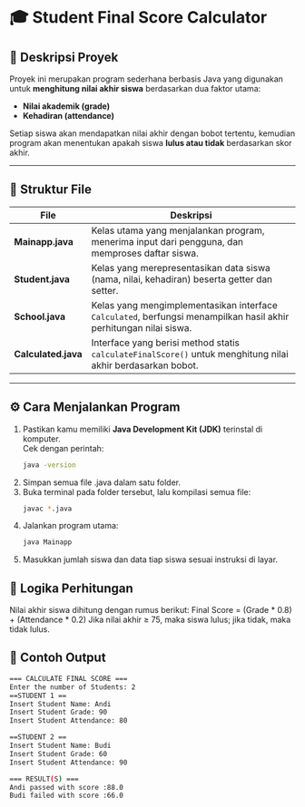 # 🎓 Student Final Score Calculator

## 📘 Deskripsi Proyek
Proyek ini merupakan program sederhana berbasis Java yang digunakan untuk **menghitung nilai akhir siswa** berdasarkan dua faktor utama:
- **Nilai akademik (grade)**
- **Kehadiran (attendance)**

Setiap siswa akan mendapatkan nilai akhir dengan bobot tertentu, kemudian program akan menentukan apakah siswa **lulus atau tidak** berdasarkan skor akhir.

---

## 🧩 Struktur File

| File | Deskripsi |
|------|------------|
| **Mainapp.java** | Kelas utama yang menjalankan program, menerima input dari pengguna, dan memproses daftar siswa. |
| **Student.java** | Kelas yang merepresentasikan data siswa (nama, nilai, kehadiran) beserta getter dan setter. |
| **School.java** | Kelas yang mengimplementasikan interface `Calculated`, berfungsi menampilkan hasil akhir perhitungan nilai siswa. |
| **Calculated.java** | Interface yang berisi method statis `calculateFinalScore()` untuk menghitung nilai akhir berdasarkan bobot. |

---

## ⚙️ Cara Menjalankan Program

1. Pastikan kamu memiliki **Java Development Kit (JDK)** terinstal di komputer.  
   Cek dengan perintah:
   ```bash
   java -version
2. Simpan semua file .java dalam satu folder.
3. Buka terminal pada folder tersebut, lalu kompilasi semua file:
   ```bash
   javac *.java
4. Jalankan program utama:
   ```bash
   java Mainapp
5. Masukkan jumlah siswa dan data tiap siswa sesuai instruksi di layar.

## 🧠 Logika Perhitungan
Nilai akhir siswa dihitung dengan rumus berikut:
  Final Score = (Grade * 0.8) + (Attendance * 0.2)
Jika nilai akhir ≥ 75, maka siswa lulus; jika tidak, maka tidak lulus.



## 🧮 Contoh Output
  ```bash
  === CALCULATE FINAL SCORE ===
  Enter the number of Students: 2
  ==STUDENT 1 ==
  Insert Student Name: Andi
  Insert Student Grade: 90
  Insert Student Attendance: 80
  
  ==STUDENT 2 ==
  Insert Student Name: Budi
  Insert Student Grade: 60
  Insert Student Attendance: 90
  
  === RESULT(S) ===
  Andi passed with score :88.0
  Budi failed with score :66.0


